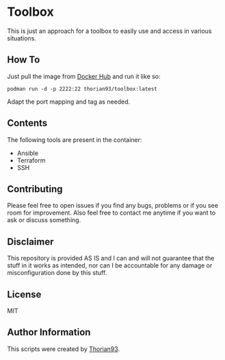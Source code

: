 # Toolbox

This is just an approach for a toolbox to easily use and access in various situations.

## How To

Just pull the image from [Docker Hub](https://hub.docker.com/r/thorian93/toolbox) and run it like so:

    podman run -d -p 2222:22 thorian93/toolbox:latest

Adapt the port mapping and tag as needed.

## Contents

The following tools are present in the container:

- Ansible
- Terraform
- SSH

## Contributing

Please feel free to open issues if you find any bugs, problems or if you see room for improvement. Also feel free to contact me anytime if you want to ask or discuss something.

## Disclaimer

This repository is provided AS IS and I can and will not guarantee that the stuff in it works as intended, nor can I be accountable for any damage or misconfiguration done by this stuff.

## License

MIT

## Author Information

This scripts were created by [Thorian93](http://thorian93.de/).
